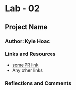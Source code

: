 # Lab - 02

## Project Name

### Author: Kyle Hoac

### Links and Resources

- [some PR link](https://somewhere.com)
- Any other links

### Reflections and Comments
